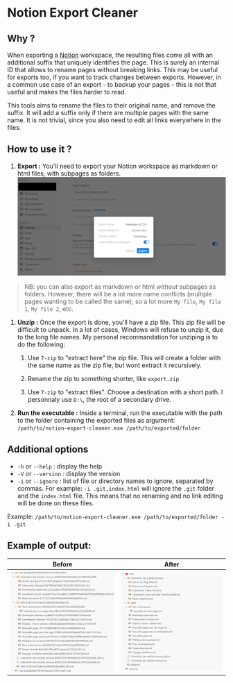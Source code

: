 # Notion Export Cleaner

## Why ?

When exporting a [Notion](https://www.notion.so/) workspace, the resulting files come all with an additional suffix that uniquely identifies the page.
This is surely an internal ID that allows to rename pages without breaking links.
This may be useful for exports too, if you want to track changes between exports.
However, in a common use case of an export - to backup your pages - this is not that useful and makes the files harder to read.

This tools aims to rename the files to their original name, and remove the suffix.
It will add a suffix only if there are multiple pages with the same name.
It is not trivial, since you also need to edit all links everywhere in the files.

## How to use it ?

1. **Export :**
   You'll need to export your Notion workspace as markdown or html files, with subpages as folders.
![export settings](./doc/export_settings.png)
> NB: you can also export as markdown or html _without_ subpages as folders. However, there will be a lot more name conflicts (multiple pages wanting to be called the same), so a lot more `My file`, `My file 1`, `My file 2`, etc.

1. **Unzip :**
   Once the export is done, you'll have a zip file. This zip file will be difficult to unpack. In a lot of cases, Windows will refuse to unzip it, due to the long file names. My personal recommandation for unziping is to do the following:

   1. Use `7-zip` to "extract here" the zip file. This will create a folder with the same name as the zip file, but wont extract it recursively.
   
   2. Rename the zip to something shorter, like `export.zip`
   
   3. Use `7-zip` to "extract files". Choose a destination with a short path. I personnaly use `D:\`, the root of a secondary drive.

2. **Run the executable :**
   Inside a terminal, run the executable with the path to the folder containing the exported files as argument:
   `/path/to/notion-export-cleaner.exe /path/to/exported/folder`

## Additional options

- `-h` or `--help` : display the help
- `-V` or `--version` : display the version
- `-i` or `--ignore` : list of file or directory names to ignore, separated by commas. For example: `-i .git,index.html` will ignore the `.git` folder and the `index.html` file. This means that no renaming and no link editing will be done on these files.

Example: `/path/to/notion-export-cleaner.exe /path/to/exported/folder -i .git`

## Example of output:

| Before | After  |
| ------ | ------ |
| ![before](./doc/file_tree_before.png) | ![after](./doc/file_tree_after.png) |
